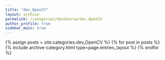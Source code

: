 ```yaml
---
title: "dev_OpenCV"
layout: archive
permalink: /categories/devCourse/dev_OpenCV
author_profile: true
sidebar_main: true
---
```



{% assign posts = site.categories.dev_OpenCV %}
{% for post in posts %} {% include archive-category.html type=page.entries_layout %} {% endfor %}
